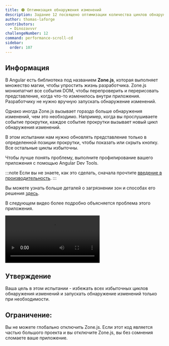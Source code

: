 ```yaml
---
title: 🟠 Оптимизация обнаружения изменений
description: Задание 12 посвящено оптимизации количества циклов обнаружения изменений при прокрутке
author: thomas-laforge
contributors:
  - Dinozavvvr
challengeNumber: 12
command: performance-scroll-cd
sidebar:
  order: 107
---
```


## Информация

В Angular есть библиотека под названием <b>Zone.js</b>, которая выполняет множество магии, чтобы упростить жизнь разработчика. Zone.js монкипатчит все события DOM, чтобы перепроверить и перерисовать представление, когда что-то изменилось внутри приложения. Разработчику не нужно вручную запускать обнаружение изменений.

Однако иногда Zone.js вызывает гораздо больше обнаружения изменений, чем это необходимо. Например, когда вы прослушиваете событие прокрутки, каждое событие прокрутки вызывает новый цикл обнаружения изменений.

В этом испытании нам нужно обновлять представление только в определенной позиции прокрутки, чтобы показать или скрыть кнопку. Все остальные циклы избыточны.

Чтобы лучше понять проблему, выполните профилирование вашего приложения с помощью Angular Dev Tools.

:::note
Если вы не знаете, как это сделать, сначала прочтите [введение в производительность](/challenges/performance/).
:::

Вы можете узнать больше деталей о загрязнении зон и способах его решения [здесь](https://angular.dev/best-practices/zone-pollution).

В следующем видео более подробно объясняется проблема этого приложения.

<video controls src="https://user-images.githubusercontent.com/30832608/209819211-58d9ddcf-e1ad-4a78-8a7a-2be9d729e3f1.mov">
</video>

## Утверждение

Ваша цель в этом испытании - избежать всех избыточных циклов обнаружения изменений и запускать обнаружение изменений только при необходимости.

## Ограничение:

Вы не можете глобально отключить Zone.js. Если этот код является частью большого проекта и вы отключите Zone.js, вы без сомнения сломаете ваше приложение.

